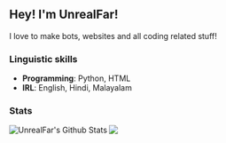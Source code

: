 ## Hey! I'm UnrealFar!
I love to make bots, websites and all coding related stuff!

### Linguistic skills
- **Programming**: Python, HTML
- **IRL**: English, Hindi, Malayalam

### Stats
<img align="left" alt="UnrealFar's Github Stats" src="https://github-readme-stats.vercel.app/api?username=UnrealFar&count_private=true&show_icons=true&theme=radical&width=200&height=200">

[![](https://discord.c99.nl/widget/theme-2/859996173943177226.png?width=200?height=200)](https://discord.gg/jPCHwYzbZt)
